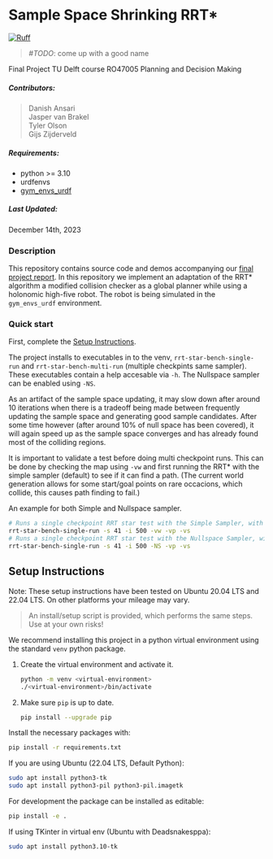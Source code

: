 # Sample Space Shrinking RRT*
[![Ruff](https://img.shields.io/endpoint?url=https://raw.githubusercontent.com/astral-sh/ruff/main/assets/badge/v2.json)](https://github.com/astral-sh/ruff)

> _#TODO_: come up with a good name

Final Project
TU Delft course RO47005 Planning and Decision Making

##### Contributors: 
> Danish Ansari \
  Jasper van Brakel \
  Tyler Olson \
  Gijs Zijderveld

##### Requirements:
* python >= 3.10
* urdfenvs
* [gym_envs_urdf](https://github.com/maxspahn/gym_envs_urdf)

##### Last Updated:
December 14th, 2023


### Description
This repository contains source code and demos accompanying our [final project report](docs/report.pdf).
In this repository we implement an adaptation of the RRT* algorithm a modified collision checker as a global planner while using a holonomic high-five robot. The robot is being simulated in the `gym_envs_urdf` environment.


### Quick start
First, complete the [Setup Instructions](#setup-instructions).

The project installs to executables in to the venv, `rrt-star-bench-single-run` and `rrt-star-bench-multi-run` (multiple checkpints same sampler).
These executables contain a help accesable via `-h`.
The Nullspace sampler can be enabled using `-NS`.

As an artifact of the sample space updating, it may slow down after around 10 iterations when there is a tradeoff being made between frequently updating the sample space and generating good sample candidates.  After some time however (after around 10% of null space has been covered), it will again speed up as the sample space converges and has already found most of the colliding regions.

It is important to validate a test before doing multi checkpoint runs. This can be done by checking the map using `-vw` and first running the RRT* with the simple sampler (default) to see if it can find a path. (The current world generation allows for some start/goal points on rare occacions, which collide, this causes path finding to fail.)

An example for both Simple and Nullspace sampler.
```bash
# Runs a single checkpoint RRT star test with the Simple Sampler, with all visualizations
rrt-star-bench-single-run -s 41 -i 500 -vw -vp -vs
# Runs a single checkpoint RRT star test with the Nullspace Sampler, with path and simulation visualizations
rrt-star-bench-single-run -s 41 -i 500 -NS -vp -vs
```


## Setup Instructions
Note: These setup instructions have been tested on Ubuntu 20.04 LTS and 22.04 LTS.
On other platforms your mileage may vary.

> An install/setup script is provided, which performs the same steps. Use at your own risks!

We recommend installing this project in a python virtual environment using the 
standard `venv` python package.
1. Create the virtual environment and activate it.
    ```bash
    python -m venv <virtual-environment>
    ./<virtual-environment>/bin/activate
    ```
1. Make sure `pip` is up to date.
    ```bash
    pip install --upgrade pip
    ```

Install the necessary packages with:
```bash
pip install -r requirements.txt
```

If you are using Ubuntu (22.04 LTS, Default Python):
```bash
sudo apt install python3-tk
sudo apt install python3-pil python3-pil.imagetk
```

For development the package can be installed as editable:
```bash
pip install -e .
```

If using TKinter in virtual env (Ubuntu with Deadsnakesppa):
```bash
sudo apt install python3.10-tk
```
